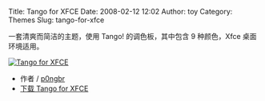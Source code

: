 Title: Tango for XFCE
Date: 2008-02-12 12:02
Author: toy
Category: Themes
Slug: tango-for-xfce

一套清爽而简洁的主题，使用 Tango! 的调色板，其中包含 9 种颜色，Xfce
桌面环境适用。

[![Tango for
XFCE](http://i.linuxtoy.org/i/2008/02/Tango_for_XFCE_by_p0ngbr-thumb.png)](http://i.linuxtoy.org/i/2008/02/Tango_for_XFCE_by_p0ngbr.png)

- 作者 / [p0ngbr](http://p0ngbr.deviantart.com/)  
- [下载 Tango for
XFCE](http://p0ngbr.deviantart.com/art/Tango-for-XFCE-77142766)
